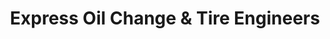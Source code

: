 ---
title: "Express Oil Change & Tire Engineers"
url: /montgomery/express-oil-change-and-tire-engineers/
shop: tyres
---